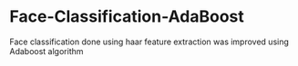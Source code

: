 # Face-Classification-AdaBoost
Face classification done using haar feature extraction was improved using Adaboost algorithm
